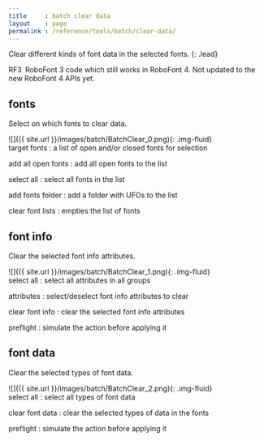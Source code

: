 ```yaml
---
title     : batch clear data
layout    : page
permalink : /reference/tools/batch/clear-data/
---
```


Clear different kinds of font data in the selected fonts.
{: .lead}

<span class="badge text-bg-warning rounded-0">RF3</span> RoboFont 3 code which still works in RoboFont 4. Not updated to the new RoboFont 4 APIs yet.


fonts
-----

Select on which fonts to clear data.

<div class='row'>

<div class='col-sm' markdown='1'>
![]({{ site.url }}/images/batch/BatchClear_0.png){: .img-fluid}
</div>

<div class='col-sm' markdown='1'>
target fonts
: a list of open and/or closed fonts for selection

add all open fonts
: add all open fonts to the list

select all
: select all fonts in the list

add fonts folder
: add a folder with UFOs to the list

clear font lists
: empties the list of fonts
</div>

</div>


font info
---------

Clear the selected font info attributes.

<div class='row'>

<div class='col-sm' markdown='1'>
![]({{ site.url }}/images/batch/BatchClear_1.png){: .img-fluid}
</div>

<div class='col-sm' markdown='1'>
select all
: select all attributes in all groups

attributes
: select/deselect font info attributes to clear

clear font info
: clear the selected font info attributes

preflight
: simulate the action before applying it
</div>

</div>


font data
---------

Clear the selected types of font data.

<div class='row'>

<div class='col-sm' markdown='1'>
![]({{ site.url }}/images/batch/BatchClear_2.png){: .img-fluid}
</div>

<div class='col-sm' markdown='1'>
select all
: select all types of font data

clear font data
: clear the selected types of data in the fonts

preflight
: simulate the action before applying it
</div>

</div>
